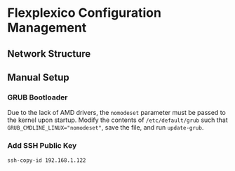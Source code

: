 # Flexplexico Configuration Management

## Network Structure



## Manual Setup

### GRUB Bootloader

Due to the lack of AMD drivers, the `nomodeset` parameter must be passed to the
kernel upon startup. Modify the contents of `/etc/default/grub` such that
`GRUB_CMDLINE_LINUX="nomodeset"`, save the file, and run `update-grub`.


### Add SSH Public Key

`ssh-copy-id 192.168.1.122`
